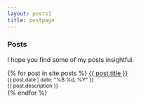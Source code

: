 ```yaml
---
layout: posts1
title: postpage
---
```


### Posts

I hope you find some of my posts insightful.

<p>
  {% for post in site.posts %}
      <a href="{{ post.url | relative_url }}">{{ post.title }}</a>
      <br>
      <small>{{ post.date | date: "%B %d, %Y" }}</small>
      <br>
      <small>{{ post.description }}</small>
      <br>
  {% endfor %}
<p>